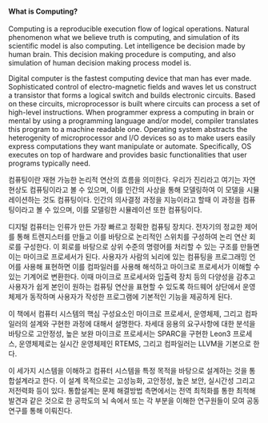 #### What is Computing? ####

Computing is a reproducible execution flow of logical operations. Natural phenomenon what we believe truth is computing, and simulation of its scientific model is also computing. Let intelligence be decision made by human brain. This decision making procedure is computing, and also simulation of human decision making process model is.

Digital computer is the fastest computing device that man has ever made. Sophisticated control of electro-magnetic fields and waves let us construct a transistor that forms a logical switch and builds electronic circuits. Based on these circuits, microprocessor is built where circuits can process a set of high-level instructions. When programmer express  a computing in brain or mental by using a programming language and/or model, compiler translates this program to a machine readable one. Operating system abstracts the heterogenity of microprocessor and I/O devices so as to make users easily express computations they want manipulate or automate. Specifically, OS executes on top of hardware and provides basic functionalities that user programs typically need.


컴퓨팅이란 재현 가능한 논리적 연산의 흐름을 의미한다. 우리가 진리라고 여기는 자연현상도 컴퓨팅이라고 볼 수 있으며, 이를 인간의 사상을 통해 모델링하여 이 모델을 시뮬레이션하는 것도 컴퓨팅이다. 인간의 의사결정 과정을 지능이라고 할때 이 과정을 컴퓨팅이라고 볼 수 있으며, 이를 모델링한 시뮬레이션 또한 컴퓨팅이다.

디지털 컴퓨터는 인류가 만든 가장 빠르고 정확한 컴퓨팅 장치다. 전자기의 정교한 제어를 통해 트렌지스터를 만들고 이를 바탕으로 논리적인 스위치를 구성하여 논리 연산 회로를 구성한다. 이 회로를 바탕으로 상위 수준의 명령어를 처리할 수 있는 구조를 만들면 이는 마이크로 프로세서가 된다. 사용자가 사람의 뇌리에 있는 컴퓨팅을 프로그래밍 언어를 사용해 표현하면 이를 컴파일러를 사용해 해석하고 마이크로 프로세서가 이해할 수 있는 기계어로 변환한다. 이때 마이크로 프로세서와 입출력 장치 등의 다양성을 감추고 사용자가 쉽게 본인이 원하는 컴퓨팅 연산을 표현할 수 있도록 하드웨어 상단에서 운영체제가 동작하며 사용자가 작성한 프로그램에 기본적인 기능을 제공하게 된다.

이 책에서 컴퓨터 시스템의 핵심 구성요소인 마이크로 프로세서, 운영체제, 그리고 컴파일러의 설계와 구현한 과정에 대해서 설명한다. 차세대 응용의 요구사항에 대한 분석을 바탕으로 고안정성, 높은 보완 마이크로 프로세서는 SPARC을 구현한 Leon3 프로세스, 운영체제로는 실시간 운영체제인 RTEMS, 그리고 컴파일러는 LLVM을 기본으로 한다.

이 세가지 시스템을 이해하고 컴퓨터 시스템을 특정 목적을 바탕으로 설계하는 것을 통합설계라고 한다. 이 설계 목적으로는 고성능화, 고안정성, 높은 보안, 실시간성 그리고 저전력화 등이 있다. 통합설계는 문제 해결방법 측면에서는 전역 최적화를 통한 최적해 발견과 같은 것으로 한 공학도의 뇌 속에서 또는 각 부분을 이해한 연구원들이 모여 공동연구를 통해 이뤄진다.